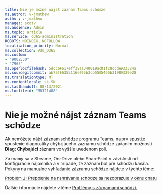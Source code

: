 ```yaml
---
title: Nie je možné nájsť záznam Teams schôdze
ms.author: v-jmathew
author: v-jmathew
manager: scotv
ms.audience: Admin
ms.topic: article
ms.service: o365-administration
ROBOTS: NOINDEX, NOFOLLOW
localization_priority: Normal
ms.collection: Adm_O365
ms.custom:
- "9002530"
- "7963"
ms.openlocfilehash: 5dcc66617eff38aa340019ac01fc8ccde933324a
ms.sourcegitcommit: ab75f66355116e995b3cb5505465b31989339e28
ms.translationtype: MT
ms.contentlocale: sk-SK
ms.lasthandoff: 08/13/2021
ms.locfileid: "58321488"
---
```

# <a name="cant-find-the-teams-meeting-recording"></a>Nie je možné nájsť záznam Teams schôdze

Ak nemôžete nájsť záznam schôdze programu Teams, najprv spustite spustenie diagnostiky chýbajúceho záznamu schôdze zadaním možnosti **Diag: Chýbajúci** záznam vo vyššie uvedenom poli. 

Záznamy sa v Streame, OneDrive alebo SharePoint v závislosti od konfigurácie nájomníka a v prípade, že záznam bol pre schôdzu kanála. Pokyny na manuálne vyhľadanie záznamu schôdze nájdete v týchto téme: 

[Problém 2: Prepojenie na nahrávanie schôdze sa nezobrazuje v okne chatu](https://docs.microsoft.com/microsoftteams/troubleshoot/meetings/troubleshoot-meeting-recording-issues#issue-2-the-meeting-recording-link-isnt-visible-in-a-chat-window)

Ďalšie informácie nájdete v téme [Problémy s záznamami schôdzí.](https://docs.microsoft.com/microsoftteams/troubleshoot/meetings/troubleshoot-meeting-recording-issues)
